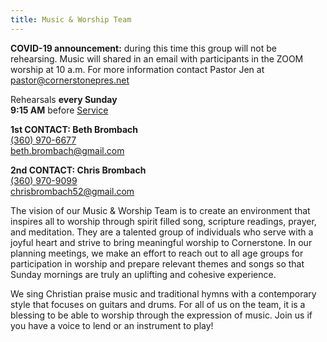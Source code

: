 ```yaml
---
title: Music & Worship Team
---
```

**COVID-19 announcement:** during this time this group will not be rehearsing. Music will shared in an email with participants in the ZOOM worship at 10 a.m. For more information contact Pastor Jen at pastor@cornerstonepres.net

Rehearsals **every Sunday** \
**9:15 AM** before [Service](about.html#service-details)

**1st CONTACT: Beth Brombach**\
[(360) 970-6677](tel:360-970-6677)\
[beth.brombach@gmail.com](emailto:beth.brombach@gmail.com)

**2nd CONTACT: Chris Brombach**\
[(360) 970-9099](tel:360-970-9099)\
[chrisbrombach52@gmail.com](emailto:chrisbrombach52@gmail.com)

The vision of our Music & Worship Team is to create an environment that inspires all to worship through spirit filled song, scripture readings, prayer, and meditation.  They are a talented group of individuals who serve with a joyful heart and strive to bring meaningful worship to Cornerstone. In our planning meetings, we make an effort to reach out to all age groups for participation in worship and prepare relevant themes and songs so that Sunday mornings are truly an uplifting and cohesive experience.

We sing Christian praise music and traditional hymns with a contemporary style that focuses on guitars and drums. For all of us on the team, it is a blessing to be able to worship through the expression of music. Join us if you have a voice to lend or an instrument to play!
